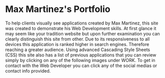 # Max Martinez's Portfolio

To help clients visually see applications created by Max Martinez, this site was created to demonstrate his Web Development skills. At first glance it may seem like your tradition website but upon further examination you can clearly distinguish this site from other. Due to its responsiveness to all devices this application is ranked higher in search engines. Therefore reaching a greater audience. Using advanced Cascading Style Sheets (CSS) this site also has a list of previous applications that you can review simply by clicking on any of the following images under WORK. To get in contact with the Web Developer you can click any of the social medias or contact info provided.
